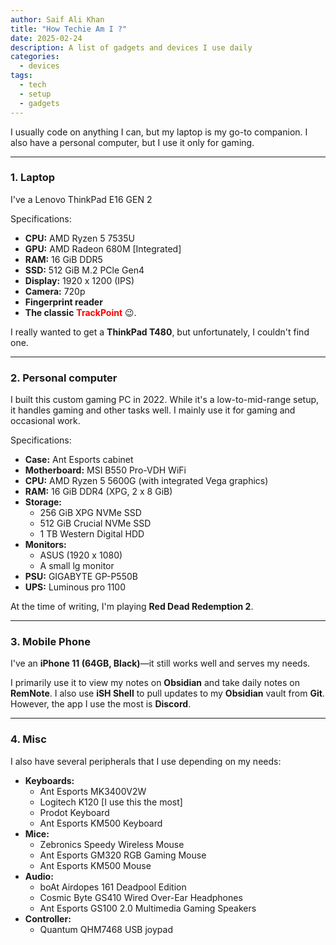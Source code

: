 ```yaml
---
author: Saif Ali Khan
title: "How Techie Am I ?"
date: 2025-02-24
description: A list of gadgets and devices I use daily
categories:
  - devices
tags: 
  - tech
  - setup
  - gadgets
---
```


I usually code on anything I can, but my laptop is my go-to companion. I also have a personal computer, but I use it only for gaming.

<!--more-->

--- 

### 1. Laptop

I've a Lenovo ThinkPad E16 GEN 2

Specifications:
- **CPU:** AMD Ryzen 5 7535U
- **GPU:** AMD Radeon 680M [Integrated]
- **RAM:** 16 GiB DDR5
- **SSD:** 512 GiB M.2 PCle Gen4
- **Display:** 1920 x 1200 (IPS)
- **Camera:** 720p
- **Fingerprint reader** 
- **The classic** <strong style="color:red">TrackPoint</strong> 😉.

I really wanted to get a **ThinkPad T480**, but unfortunately, I couldn't find one.

---

### 2. Personal computer

I built this custom gaming PC in 2022. While it's a low-to-mid-range setup, 
it handles gaming and other tasks well. I mainly use it for gaming and occasional work.

Specifications:
- **Case:** Ant Esports cabinet
- **Motherboard:** MSI B550 Pro-VDH WiFi
- **CPU:** AMD Ryzen 5 5600G (with integrated Vega graphics)
- **RAM:** 16 GiB DDR4 (XPG, 2 x 8 GiB)
- **Storage:**
  - 256 GiB XPG NVMe SSD
  - 512 GiB Crucial NVMe SSD
  - 1 TB Western Digital HDD
- **Monitors:**
  - ASUS (1920 x 1080)
  - A small lg monitor
- **PSU:** GIGABYTE GP-P550B
- **UPS:** Luminous pro 1100

At the time of writing, I'm playing **Red Dead Redemption 2**.

---

### 3. Mobile Phone

I've an **iPhone 11 (64GB, Black)**—it still works well and serves my needs.

I primarily use it to view my notes on **Obsidian** and take daily notes on **RemNote**. 
I also use **iSH Shell** to pull updates to my **Obsidian** vault from **Git**. 
However, the app I use the most is **Discord**.

---

### 4. Misc

I also have several peripherals that I use depending on my needs:

- **Keyboards:**
  - Ant Esports MK3400V2W
  - Logitech K120 [I use this the most]
  - Prodot Keyboard
  - Ant Esports KM500 Keyboard
- **Mice:**
  - Zebronics Speedy Wireless Mouse
  - Ant Esports GM320 RGB Gaming Mouse
  - Ant Esports KM500 Mouse
- **Audio:**
  - boAt Airdopes 161 Deadpool Edition
  - Cosmic Byte GS410 Wired Over-Ear Headphones
  - Ant Esports GS100 2.0 Multimedia Gaming Speakers
- **Controller:**
  - Quantum QHM7468 USB joypad